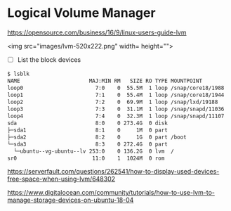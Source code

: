 # Logical Volume Manager


https://opensource.com/business/16/9/linux-users-guide-lvm

<img src="images/lvm-520x222.png" width= height=""></img>

- [ ] List the block devices

```
$ lsblk
NAME                      MAJ:MIN RM   SIZE RO TYPE MOUNTPOINT
loop0                       7:0    0  55.5M  1 loop /snap/core18/1988
loop1                       7:1    0  55.4M  1 loop /snap/core18/1944
loop2                       7:2    0  69.9M  1 loop /snap/lxd/19188
loop3                       7:3    0  31.1M  1 loop /snap/snapd/11036
loop4                       7:4    0  32.3M  1 loop /snap/snapd/11107
sda                         8:0    0 273.4G  0 disk 
├─sda1                      8:1    0     1M  0 part 
├─sda2                      8:2    0     1G  0 part /boot
└─sda3                      8:3    0 272.4G  0 part 
  └─ubuntu--vg-ubuntu--lv 253:0    0 136.2G  0 lvm  /
sr0                        11:0    1  1024M  0 rom  
```

https://serverfault.com/questions/262541/how-to-display-used-devices-free-space-when-using-lvm/648302

https://www.digitalocean.com/community/tutorials/how-to-use-lvm-to-manage-storage-devices-on-ubuntu-18-04
